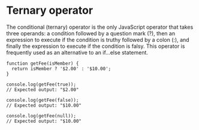 # Ternary operator

The conditional (ternary) operator is the only JavaScript operator that takes three operands: a condition followed by a question mark (?), then an expression to execute 
if the condition is truthy followed by a colon (:), and finally the expression to execute if the condition is falsy. This operator is frequently used as an alternative to an if...else statement. 


    function getFee(isMember) {
      return isMember ? '$2.00' : '$10.00';
    }

    console.log(getFee(true));
    // Expected output: "$2.00"

    console.log(getFee(false));
    // Expected output: "$10.00"

    console.log(getFee(null));
    // Expected output: "$10.00"